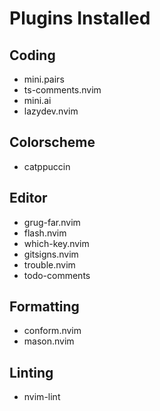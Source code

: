 # Plugins Installed

## Coding

* mini.pairs
* ts-comments.nvim
* mini.ai
* lazydev.nvim

## Colorscheme
* catppuccin

## Editor
* grug-far.nvim
* flash.nvim
* which-key.nvim
* gitsigns.nvim
* trouble.nvim
* todo-comments

## Formatting
* conform.nvim
* mason.nvim

## Linting
* nvim-lint
